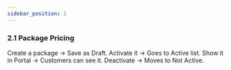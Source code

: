 ```yaml
---
sidebar_position: 1
---
```


### 2.1 Package Pricing

Create a package → Save as Draft.
Activate it → Goes to Active list.
Show it in Portal → Customers can see it.
Deactivate → Moves to Not Active.